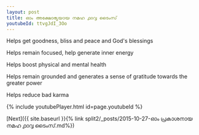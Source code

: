 ```yaml
---
layout: post
title: ഓം അക്ഷോഭ്യയായ നമഹ ൧൦൮ ടൈംസ്
youtubeId: ttvgJdI_3Oo
---
```

 
 
Helps get goodness, bliss and peace and God's blessings
 
Helps remain focused, help generate inner energy 
 
Helps boost physical and mental health 
 
Helps remain grounded and generates a sense of gratitude towards the greater power 
 
Helps reduce bad karma
 
 
 
 


{% include youtubePlayer.html id=page.youtubeId %}
 
[Next]({{ site.baseurl }}{% link  split2/_posts/2015-10-27-ഓം പ്രകാശനായ നമഹ ൧൦൮ ടൈംസ്.md%})
 
